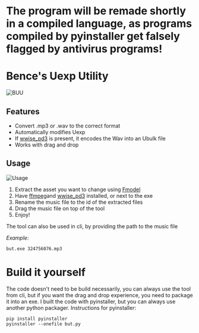 # The program will be remade shortly in a compiled language, as programs compiled by pyinstaller get falsely flagged by antivirus programs!
# Bence's Uexp Utility


![BUU](https://i.imgur.com/vOH2W6I.png)



## Features

- Convert .mp3 or .wav to the correct format
- Automatically modifies Uexp
- If [wwise_pd3](https://github.com/MoolahModding/wwise_pd3) is present, it encodes the Wav into an Ubulk file
- Works with drag and drop
## Usage

![Usage](https://i.imgur.com/1uUAvcA.gif)

 1. Extract the asset you want to change using [Fmodel](https://moolah.dev/docs/modding-basics/using-fmodel/)
 2. Have [ffmpeg](https://ffmpeg.org/download.html)and [wwise_pd3](https://github.com/MoolahModding/wwise_pd3) installed, or next to the exe
 3. Rename the music file to the id of the extracted files
 4. Drag the music file on top of the tool
 5. Enjoy!
 
 The tool can also be used in cli, by providing the path to the music file
 
 *Example:*

    but.exe 324756076.mp3
  

# Build it yourself
The code doesn't need to be build necessarily, you can always use the tool from cli, but if you want the drag and drop experience, you need to package it into an exe.
I built the code with pyinstaller, but you can always use another python packager.
Instructions for pyinstaller:

    pip install pyinstaller
    pyinstaller --onefile but.py

